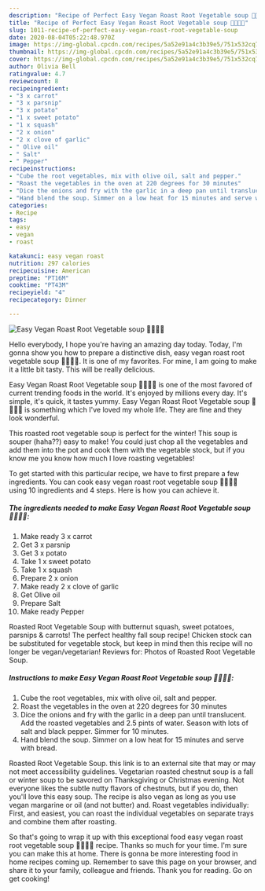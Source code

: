 ```yaml
---
description: "Recipe of Perfect Easy Vegan Roast Root Vegetable soup 🥕🥔🧅🍠"
title: "Recipe of Perfect Easy Vegan Roast Root Vegetable soup 🥕🥔🧅🍠"
slug: 1011-recipe-of-perfect-easy-vegan-roast-root-vegetable-soup
date: 2020-08-04T05:22:48.970Z
image: https://img-global.cpcdn.com/recipes/5a52e91a4c3b39e5/751x532cq70/easy-vegan-roast-root-vegetable-soup-🥕🥔🧅🍠-recipe-main-photo.jpg
thumbnail: https://img-global.cpcdn.com/recipes/5a52e91a4c3b39e5/751x532cq70/easy-vegan-roast-root-vegetable-soup-🥕🥔🧅🍠-recipe-main-photo.jpg
cover: https://img-global.cpcdn.com/recipes/5a52e91a4c3b39e5/751x532cq70/easy-vegan-roast-root-vegetable-soup-🥕🥔🧅🍠-recipe-main-photo.jpg
author: Olivia Bell
ratingvalue: 4.7
reviewcount: 8
recipeingredient:
- "3 x carrot"
- "3 x parsnip"
- "3 x potato"
- "1 x sweet potato"
- "1 x squash"
- "2 x onion"
- "2 x clove of garlic"
- " Olive oil"
- " Salt"
- " Pepper"
recipeinstructions:
- "Cube the root vegetables, mix with olive oil, salt and pepper."
- "Roast the vegetables in the oven at 220 degrees for 30 minutes"
- "Dice the onions and fry with the garlic in a deep pan until translucent. Add the roasted vegetables and 2.5 pints of water. Season with lots of salt and black pepper. Simmer for 10 minutes."
- "Hand blend the soup. Simmer on a low heat for 15 minutes and serve with bread."
categories:
- Recipe
tags:
- easy
- vegan
- roast

katakunci: easy vegan roast 
nutrition: 297 calories
recipecuisine: American
preptime: "PT16M"
cooktime: "PT43M"
recipeyield: "4"
recipecategory: Dinner

---
```



![Easy Vegan Roast Root Vegetable soup 🥕🥔🧅🍠](https://img-global.cpcdn.com/recipes/5a52e91a4c3b39e5/751x532cq70/easy-vegan-roast-root-vegetable-soup-🥕🥔🧅🍠-recipe-main-photo.jpg)

Hello everybody, I hope you're having an amazing day today. Today, I'm gonna show you how to prepare a distinctive dish, easy vegan roast root vegetable soup 🥕🥔🧅🍠. It is one of my favorites. For mine, I am going to make it a little bit tasty. This will be really delicious.

Easy Vegan Roast Root Vegetable soup 🥕🥔🧅🍠 is one of the most favored of current trending foods in the world. It's enjoyed by millions every day. It's simple, it's quick, it tastes yummy. Easy Vegan Roast Root Vegetable soup 🥕🥔🧅🍠 is something which I've loved my whole life. They are fine and they look wonderful.

This roasted root vegetable soup is perfect for the winter! This soup is souper (haha??) easy to make! You could just chop all the vegetables and add them into the pot and cook them with the vegetable stock, but if you know me you know how much I love roasting vegetables!


To get started with this particular recipe, we have to first prepare a few ingredients. You can cook easy vegan roast root vegetable soup 🥕🥔🧅🍠 using 10 ingredients and 4 steps. Here is how you can achieve it.

<!--inarticleads1-->

##### The ingredients needed to make Easy Vegan Roast Root Vegetable soup 🥕🥔🧅🍠:

1. Make ready 3 x carrot
1. Get 3 x parsnip
1. Get 3 x potato
1. Take 1 x sweet potato
1. Take 1 x squash
1. Prepare 2 x onion
1. Make ready 2 x clove of garlic
1. Get  Olive oil
1. Prepare  Salt
1. Make ready  Pepper


Roasted Root Vegetable Soup with butternut squash, sweet potatoes, parsnips &amp; carrots! The perfect healthy fall soup recipe! Chicken stock can be substituted for vegetable stock, but keep in mind then this recipe will no longer be vegan/vegetarian! Reviews for: Photos of Roasted Root Vegetable Soup. 

<!--inarticleads2-->

##### Instructions to make Easy Vegan Roast Root Vegetable soup 🥕🥔🧅🍠:

1. Cube the root vegetables, mix with olive oil, salt and pepper.
1. Roast the vegetables in the oven at 220 degrees for 30 minutes
1. Dice the onions and fry with the garlic in a deep pan until translucent. Add the roasted vegetables and 2.5 pints of water. Season with lots of salt and black pepper. Simmer for 10 minutes.
1. Hand blend the soup. Simmer on a low heat for 15 minutes and serve with bread.


Roasted Root Vegetable Soup. this link is to an external site that may or may not meet accessibility guidelines. Vegetarian roasted chestnut soup is a fall or winter soup to be savored on Thanksgiving or Christmas evening. Not everyone likes the subtle nutty flavors of chestnuts, but if you do, then you&#39;ll love this easy soup. The recipe is also vegan as long as you use vegan margarine or oil (and not butter) and. Roast vegetables individually: First, and easiest, you can roast the individual vegetables on separate trays and combine them after roasting. 

So that's going to wrap it up with this exceptional food easy vegan roast root vegetable soup 🥕🥔🧅🍠 recipe. Thanks so much for your time. I'm sure you can make this at home. There is gonna be more interesting food in home recipes coming up. Remember to save this page on your browser, and share it to your family, colleague and friends. Thank you for reading. Go on get cooking!
